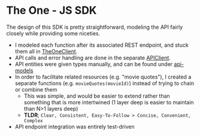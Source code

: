 # The One - JS SDK

The design of this SDK is pretty straightforward, modeling the API fairly closely while providing some niceties.

- I modeled each function after its associated REST endpoint, and stuck them all in [TheOneClient](./lib/index.ts).
- API calls and error handling are done in the separate [APIClient](./lib/api-client/index.ts).
- API entities were given types manually, and can be found under [api-models](./lib/api-models)
- In order to facilitate related resources (e.g. "movie quotes"), I created a separate functions (e.g. `movieQuotes(movieId)`) instead of trying to chain or combine them
  - This was simple, and would be easier to extend rather than something that is more intertwined (1 layer deep is easier to maintain than N>1 layers deep)
  - **TLDR**; `Clear, Consistent, Easy-To-Follow > Concise, Convenient, Complex`
- API endpoint integration was entirely test-driven
